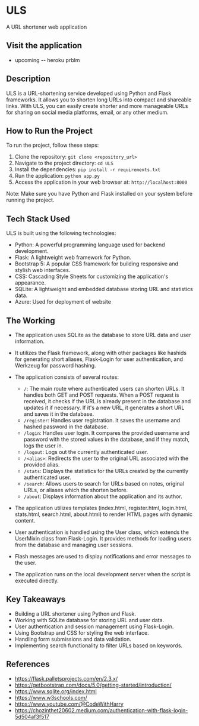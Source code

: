 # ULS
A URL shortener web application

## Visit the application 
- upcoming -- heroku prblm

## Description
ULS is a URL-shortening service developed using Python and Flask frameworks. It allows you to shorten long URLs into compact and shareable links. With ULS, you can easily create shorter and more manageable URLs for sharing on social media platforms, email, or any other medium.

## How to Run the Project
To run the project, follow these steps:

1. Clone the repository: `git clone <repository_url>`
2. Navigate to the project directory: `cd ULS`
3. Install the dependencies: `pip install -r requirements.txt`
4. Run the application: `python app.py`
5. Access the application in your web browser at: `http://localhost:8000`

Note: Make sure you have Python and Flask installed on your system before running the project.

## Tech Stack Used
ULS is built using the following technologies:

- Python: A powerful programming language used for backend development.
- Flask: A lightweight web framework for Python.
- Bootstrap 5: A popular CSS framework for building responsive and stylish web interfaces.
- CSS: Cascading Style Sheets for customizing the application's appearance.
- SQLite: A lightweight and embedded database storing URL and statistics data.
- Azure: Used for deployment of website 

## The Working
- The application uses SQLite as the database to store URL data and user information.
- It utilizes the Flask framework, along with other packages like hashids for generating short aliases, Flask-Login for user authentication, and Werkzeug for password hashing.
- The application consists of several routes:
  - `/`: The main route where authenticated users can shorten URLs. It handles both GET and POST requests. When a POST request is received, it checks if the URL is already present in the database and updates it if necessary. If it's a new URL, it generates a short URL and saves it in the database.
  - `/register`: Handles user registration. It saves the username and hashed password in the database.
  - `/login`:  Handles user login. It compares the provided username and password with the stored values in the database, and if they match, logs the user in.
  - `/logout`: Logs out the currently authenticated user.
  - `/<alias>`: Redirects the user to the original URL associated with the provided alias.
  - `/stats`: Displays the statistics for the URLs created by the currently authenticated user.
  - `/search`: Allows users to search for URLs based on notes, original URLs, or aliases which the shorten before.
  - `/about`: Displays information about the application and its author.

- The application utilizes templates (index.html, register.html, login.html, stats.html, search.html, about.html) to render HTML pages with dynamic content.
- User authentication is handled using the User class, which extends the UserMixin class from Flask-Login. It provides methods for loading users from the database and managing user sessions.
- Flash messages are used to display notifications and error messages to the user.
- The application runs on the local development server when the script is executed directly.

## Key Takeaways
- Building a URL shortener using Python and Flask.
- Working with SQLite database for storing URL and user data.
- User authentication and session management using Flask-Login.
- Using Bootstrap and CSS for styling the web interface.
- Handling form submissions and data validation.
- Implementing search functionality to filter URLs based on keywords.

## References
- https://flask.palletsprojects.com/en/2.3.x/
- https://getbootstrap.com/docs/5.0/getting-started/introduction/
- https://www.sqlite.org/index.html
- https://www.w3schools.com/
- https://www.youtube.com/@CodeWithHarry
- https://chozinthet20602.medium.com/authentication-with-flask-login-5d504af3f517

 
